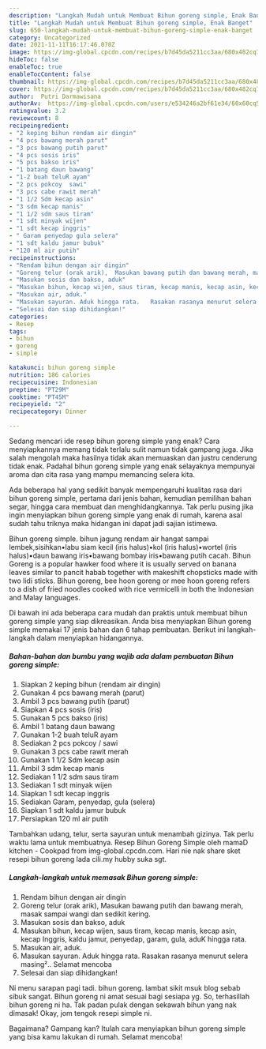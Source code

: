 ```yaml
---
description: "Langkah Mudah untuk Membuat Bihun goreng simple, Enak Banget"
title: "Langkah Mudah untuk Membuat Bihun goreng simple, Enak Banget"
slug: 650-langkah-mudah-untuk-membuat-bihun-goreng-simple-enak-banget
category: Uncategorized
date: 2021-11-11T16:17:46.070Z
image: https://img-global.cpcdn.com/recipes/b7d45da5211cc3aa/680x482cq70/bihun-goreng-simple-foto-resep-utama.jpg
hideToc: false
enableToc: true
enableTocContent: false
thumbnail: https://img-global.cpcdn.com/recipes/b7d45da5211cc3aa/680x482cq70/bihun-goreng-simple-foto-resep-utama.jpg
cover: https://img-global.cpcdn.com/recipes/b7d45da5211cc3aa/680x482cq70/bihun-goreng-simple-foto-resep-utama.jpg
author:  Putri Darmawisana
authorAv:  https://img-global.cpcdn.com/users/e534246a2bf61e34/60x60cq50/avatar.jpg
ratingvalue: 3.2
reviewcount: 8
recipeingredient:
- "2 keping bihun rendam air dingin"
- "4 pcs bawang merah parut"
- "3 pcs bawang putih parut"
- "4 pcs sosis iris"
- "5 pcs bakso iris"
- "1 batang daun bawang"
- "1-2 buah teluR ayam"
- "2 pcs pokcoy  sawi"
- "3 pcs cabe rawit merah"
- "1 1/2 Sdm kecap asin"
- "3 sdm kecap manis"
- "1 1/2 sdm saus tiram"
- "1 sdt minyak wijen"
- "1 sdt kecap inggris"
- " Garam penyedap gula selera"
- "1 sdt kaldu jamur bubuk"
- "120 ml air putih"
recipeinstructions:
- "Rendam bihun dengan air dingin"
- "Goreng telur (orak arik),  Masukan bawang putih dan bawang merah, masak sampai wangi dan sedikit kering."
- "Masukan sosis dan bakso, aduk"
- "Masukan bihun, kecap wijen, saus tiram, kecap manis, kecap asin, kecap Inggris, kaldu jamur, penyedap, garam, gula, aduK hingga rata."
- "Masukan air, aduk."
- "Masukan sayuran. Aduk hingga rata.   Rasakan rasanya menurut selera masing²..   Selamat mencoba"
- "Selesai dan siap dihidangkan!"
categories:
- Resep
tags:
- bihun
- goreng
- simple

katakunci: bihun goreng simple 
nutrition: 186 calories
recipecuisine: Indonesian
preptime: "PT29M"
cooktime: "PT45M"
recipeyield: "2"
recipecategory: Dinner

---
```



Sedang mencari ide resep bihun goreng simple yang enak? Cara menyiapkannya memang tidak terlalu sulit namun tidak gampang juga. Jika salah mengolah maka hasilnya tidak akan memuaskan dan justru cenderung tidak enak. Padahal bihun goreng simple yang enak selayaknya mempunyai aroma dan cita rasa yang mampu memancing selera kita.


Ada beberapa hal yang sedikit banyak mempengaruhi kualitas rasa dari bihun goreng simple, pertama dari jenis bahan, kemudian pemilihan bahan segar, hingga cara membuat dan menghidangkannya. Tak perlu pusing jika ingin menyiapkan bihun goreng simple yang enak di rumah, karena asal sudah tahu triknya maka hidangan ini dapat jadi sajian istimewa.

Bihun goreng simple. bihun jagung rendam air hangat sampai lembek,sisihkan•labu siam kecil (iris halus)•kol (iris halus)•wortel (iris halus)•daun bawang iris•bawang bombay iris•bawang putih cacah. Bihun Goreng is a popular hawker food where it is usually served on banana leaves similar to pancit habab together with makeshift chopsticks made with two lidi sticks. Bihun goreng, bee hoon goreng or mee hoon goreng refers to a dish of fried noodles cooked with rice vermicelli in both the Indonesian and Malay languages.


Di bawah ini ada beberapa cara mudah dan praktis untuk membuat bihun goreng simple yang siap dikreasikan. Anda bisa menyiapkan Bihun goreng simple memakai 17 jenis bahan dan 6 tahap pembuatan. Berikut ini langkah-langkah dalam menyiapkan hidangannya.

<!--inarticleads1-->

##### Bahan-bahan dan bumbu yang wajib ada dalam pembuatan Bihun goreng simple:

1. Siapkan 2 keping bihun (rendam air dingin)
1. Gunakan 4 pcs bawang merah (parut)
1. Ambil 3 pcs bawang putih (parut)
1. Siapkan 4 pcs sosis (iris)
1. Gunakan 5 pcs bakso (iris)
1. Ambil 1 batang daun bawang
1. Gunakan 1-2 buah teluR ayam
1. Sediakan 2 pcs pokcoy / sawi
1. Gunakan 3 pcs cabe rawit merah
1. Gunakan 1 1/2 Sdm kecap asin
1. Ambil 3 sdm kecap manis
1. Sediakan 1 1/2 sdm saus tiram
1. Sediakan 1 sdt minyak wijen
1. Siapkan 1 sdt kecap inggris
1. Sediakan  Garam, penyedap, gula (selera)
1. Siapkan 1 sdt kaldu jamur bubuk
1. Persiapkan 120 ml air putih


Tambahkan udang, telur, serta sayuran untuk menambah gizinya. Tak perlu waktu lama untuk membuatnya. Resep Bihun Goreng Simple oleh mamaD kitchen - Cookpad from img-global.cpcdn.com. Hari nie nak share sket resepi bihun goreng lada cili.my hubby suka sgt. 

<!--inarticleads2-->

##### Langkah-langkah untuk memasak Bihun goreng simple:

1. Rendam bihun dengan air dingin
1. Goreng telur (orak arik),  Masukan bawang putih dan bawang merah, masak sampai wangi dan sedikit kering.
1. Masukan sosis dan bakso, aduk
1. Masukan bihun, kecap wijen, saus tiram, kecap manis, kecap asin, kecap Inggris, kaldu jamur, penyedap, garam, gula, aduK hingga rata.
1. Masukan air, aduk.
1. Masukan sayuran. Aduk hingga rata.   Rasakan rasanya menurut selera masing²..   Selamat mencoba
1. Selesai dan siap dihidangkan!

Ni menu sarapan pagi tadi. bihun goreng. lambat sikit msuk blog sebab sibuk sangat. Bihun goreng ni amat sesuai bagi sesiapa yg. So, terhasillah bihun goreng ni ha. Tak padan pulak dengan sekawah bihun yang nak dimasak! Okay, jom tengok resepi simple ni. 

Bagaimana? Gampang kan? Itulah cara menyiapkan bihun goreng simple yang bisa kamu lakukan di rumah. Selamat mencoba!
